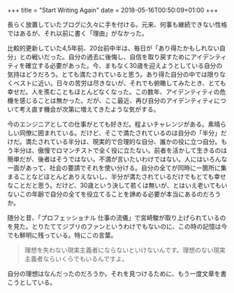 +++
title = "Start Writing Again"
date = 2018-05-16T00:50:09+01:00
+++

長らく放置していたブログに久々に手を付ける。元来、何事も継続できない性格ではあるが、それ以前に書く「理由」がなかった。

比較的更新していた4,5年前、20台前中半は、毎日が「あり得たかもしれない自分」との戦いだった。自分の過去に後悔し、自信を取り戻すためにアイデンティティを確立する必要があった。今、まもなく30歳を迎えようとしている自分の気持はどうだろう。とても満たされていると思う。あり得た自分の中では限りなくベストに近い。日々の苦労は尽きないが、それでも俯瞰してみたとき、とても幸せだ。人を羨むこともほとんどなくなった。この数年、アイデンティティの危機を感じることは無かった。だが、ここ最近、再び自分のアイデンティティについて考え直す機会が次第に増えてきたような気がする。

今のエンジニアとしての仕事がとても好きだ。程よいチャレンジがある。素晴らしい同僚に囲まれている。だけど、そこで満たされているのは自分の「半分」だけだ。満たされている半分は、現実的で合理的な自分、誰かの役に立つ自分。もう半分は、傲慢でロマンチストで全く役に立たない。前者を活かして生きるのは簡単だが、後者はそうではない。不満が言いたいわけではない。人にはいろんな一面があって、社会の要請でそれを使い分ける。自分の全てが同時に一箇所に集まることなどほとんどありえないし、半分が満たされているだけでもとても幸せなことだと思う。だけど、30歳という決して若くは無いが、とはいえ老いてもいないこの年齢で自分の全てを役立てることを諦める必要が本当にあるのだろうか。

随分と昔、「プロフェッショナル 仕事の流儀」で宮崎駿が取り上げられているのを見た。とりたててジブリのファンというわけでもないのに、この時の記憶は今でも鮮明に残っている。特にこの言葉。

> 理想を失わない現実主義者にならないといけないんです。理想のない現実主義者ならいくらでもいるんですよ。

自分の理想はなんだったのだろうか。それを見つけるために、もう一度文章を書こうとしている。
